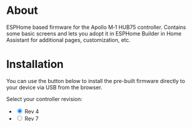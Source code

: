 # About

ESPHome based firmware for the Apollo M‑1 HUB75 controller.  Contains some basic screens and lets you adopt it in ESPHome Builder in Home Assistant for additional pages, customization, etc.

# Installation

You can use the button below to install the pre-built firmware directly to your device via USB from the browser.

<p>Select your controller revision:</p>
<ul class="radios">
<li>
    <label><input type="radio" name="type" value="rev4" checked/> Rev 4</label>
</li>
<li>
    <label><input type="radio" name="type" value="rev7" /> Rev 7</label>
</li>
</ul>

<esp-web-install-button manifest="firmware/apollo-m1-rev4.manifest.json"></esp-web-install-button>

<script>
    document.querySelectorAll('input[name="type"]').forEach(radio =>
    radio.addEventListener("change", () => {
        const button = document.querySelector('esp-web-install-button');
        button.manifest = `firmware/apollo-m1-${radio.value}.manifest.json`;
    }
    ));
</script>
<script type="module" src="https://unpkg.com/esp-web-tools@10/dist/web/install-button.js?module"></script>
